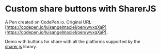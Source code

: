 # Custom share buttons with SharerJS

A Pen created on CodePen.io. Original URL: [https://codepen.io/luisangelmaciel/pen/wvxqXaP](https://codepen.io/luisangelmaciel/pen/wvxqXaP).

Demo with buttons for share with all the platforms supported by the [sharer.js](http://ellisonleao.github.io/sharer.js) library.